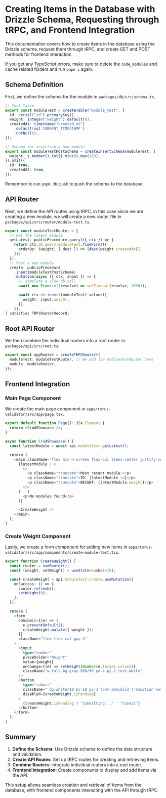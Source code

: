 # Creating Items in the Database with Drizzle Schema, Requesting through tRPC, and Frontend Integration

This documentation covers how to create items in the database using the Drizzle
schema, request them through tRPC, and create GET and POST methods for frontend
interaction.

If you get any TypeScript errors, make sure to delete the `node_modules` and
cache related folders and run `pnpm i` again.

## Schema Definition

First, we define the schema for the module in `packages/db/src/schema.ts`.

```typescript
// Test Table
export const moduleTest = createTable("module_test", {
  id: serial("id").primaryKey(),
  weight: integer("weight").default(0),
  createdAt: timestamp("created_at")
    .default(sql`CURRENT_TIMESTAMP`)
    .notNull(),
});

// Schema for inserting a new module
export const moduleTestPostSchema = createInsertSchema(moduleTest, {
  weight: z.number().int().min(0).max(100),
}).omit({
  id: true,
  createdAt: true,
});
```

Remember to run `pnpm db:push` to push the schema to the database.

## API Router

Next, we define the API routes using tRPC, in this case since we are creating a new module, we will create a new router file in `packages/api/src/router/module-test.ts`.

```typescript
export const moduleTestRouter = {
  // Get the latest module
  getLatest: publicProcedure.query(({ ctx }) => {
    return ctx.db.query.moduleTest.findFirst({
      orderBy: (weight, { desc }) => [desc(weight.createdAt)],
    });
  }),
  // Post a new module
  create: publicProcedure
    .input(moduleTestPostSchema)
    .mutation(async ({ ctx, input }) => {
      // simulate a slow db call
      await new Promise((resolve) => setTimeout(resolve, 1000));

      await ctx.db.insert(moduleTest).values({
        weight: input.weight,
      });
    }),
} satisfies TRPCRouterRecord;
```

## Root API Router

We then combine the individual routers into a root router in `packages/api/src/root.ts`.

```typescript
export const appRouter = createTRPCRouter({
  moduleTest: moduleTestRouter, // We add the moduleTestRouter here
  module: moduleRouter,
});
```

## Frontend Integration

### Main Page Component

We create the main page component in `apps/torus-validator/src/app/page.tsx`.

```typescript
export default function Page(): JSX.Element {
  return <CrudShowcase />;
}

async function CrudShowcase() {
  const latestModule = await api.moduleTest.getLatest();

  return (
    <main className="flex min-h-screen flex-col items-center justify-center text-white">
      {latestModule ? (
        <>
          <p className="truncate">Most recent module:</p>
          <p className="truncate">ID: {latestModule.id}</p>
          <p className="truncate">WEIGHT: {latestModule.weight}</p>
        </>
      ) : (
        <p>No modules found</p>
      )}

      <CreateWeight />
    </main>
  );
}
```

### Create Weight Component

Lastly, we create a form component for adding new items in `apps/torus-validator/src/app/components/create-module-test.tsx`.

```typescript
export function CreateWeight() {
  const router = useRouter();
  const [weight, setWeight] = useState<number>(0);

  const createWeight = api.moduleTest.create.useMutation({
    onSuccess: () => {
      router.refresh();
      setWeight(0);
    },
  });

  return (
    <form
      onSubmit={(e) => {
        e.preventDefault();
        createWeight.mutate({ weight });
      }}
      className="flex flex-col gap-2"
    >
      <input
        type="number"
        placeholder="Weight"
        value={weight}
        onChange={(e) => setWeight(Number(e.target.value))}
        className="w-full bg-gray-600/50 px-4 py-2 text-white"
      />
      <button
        type="submit"
        className=" bg-white/10 px-10 py-3 font-semibold transition hover:bg-white/20"
        disabled={createWeight.isPending}
      >
        {createWeight.isPending ? "Submitting..." : "Submit"}
      </button>
    </form>
  );
}
```

## Summary

1. **Define the Schema**: Use Drizzle schema to define the data structure and validation.
2. **Create API Routes**: Set up tRPC routes for creating and retrieving items.
3. **Combine Routers**: Integrate individual routers into a root router.
4. **Frontend Integration**: Create components to display and add items via the API.

This setup allows seamless creation and retrieval of items from the database, with frontend components interacting with the API through tRPC.
